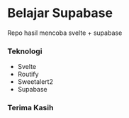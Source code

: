 # Belajar Supabase
Repo hasil mencoba svelte + supabase

### Teknologi
- Svelte
- Routify
- Sweetalert2
- Supabase

### Terima Kasih